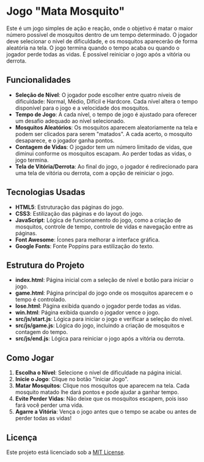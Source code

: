 # Jogo "Mata Mosquito"

Este é um jogo simples de ação e reação, onde o objetivo é matar o maior número possível de mosquitos dentro de um tempo determinado. O jogador deve selecionar o nível de dificuldade, e os mosquitos aparecerão de forma aleatória na tela. O jogo termina quando o tempo acaba ou quando o jogador perde todas as vidas. É possível reiniciar o jogo após a vitória ou derrota.

## Funcionalidades

- **Seleção de Nível**: O jogador pode escolher entre quatro níveis de dificuldade: Normal, Médio, Difícil e Hardcore. Cada nível altera o tempo disponível para o jogo e a velocidade dos mosquitos.
- **Tempo de Jogo**: A cada nível, o tempo de jogo é ajustado para oferecer um desafio adequado ao nível selecionado.
- **Mosquitos Aleatórios**: Os mosquitos aparecem aleatoriamente na tela e podem ser clicados para serem "matados". A cada acerto, o mosquito desaparece, e o jogador ganha pontos.
- **Contagem de Vidas**: O jogador tem um número limitado de vidas, que diminui conforme os mosquitos escapam. Ao perder todas as vidas, o jogo termina.
- **Tela de Vitória/Derrota**: Ao final do jogo, o jogador é redirecionado para uma tela de vitória ou derrota, com a opção de reiniciar o jogo.

## Tecnologias Usadas

- **HTML5**: Estruturação das páginas do jogo.
- **CSS3**: Estilização das páginas e do layout do jogo.
- **JavaScript**: Lógica de funcionamento do jogo, como a criação de mosquitos, controle de tempo, controle de vidas e navegação entre as páginas.
- **Font Awesome**: Ícones para melhorar a interface gráfica.
- **Google Fonts**: Fonte Poppins para estilização do texto.

## Estrutura do Projeto

- **index.html**: Página inicial com a seleção de nível e botão para iniciar o jogo.
- **game.html**: Página principal do jogo onde os mosquitos aparecem e o tempo é controlado.
- **lose.html**: Página exibida quando o jogador perde todas as vidas.
- **win.html**: Página exibida quando o jogador vence o jogo.
- **src/js/start.js**: Lógica para iniciar o jogo e verificar a seleção do nível.
- **src/js/game.js**: Lógica do jogo, incluindo a criação de mosquitos e contagem do tempo.
- **src/js/end.js**: Lógica para reiniciar o jogo após a vitória ou derrota.

## Como Jogar

1. **Escolha o Nível**: Selecione o nível de dificuldade na página inicial.
2. **Inicie o Jogo**: Clique no botão "Iniciar Jogo".
3. **Matar Mosquitos**: Clique nos mosquitos que aparecem na tela. Cada mosquito matado lhe dará pontos e pode ajudar a ganhar tempo.
4. **Evite Perder Vidas**: Não deixe que os mosquitos escapem, pois isso fará você perder uma vida.
5. **Agarre a Vitória**: Vença o jogo antes que o tempo se acabe ou antes de perder todas as vidas!

## Licença

Este projeto está licenciado sob a [MIT License](LICENSE).
